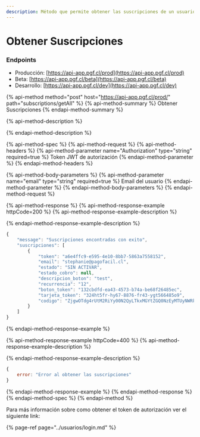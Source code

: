 ```yaml
---
description: Método que permite obtener las suscripciones de un usuario
---
```


# Obtener Suscripciones

### Endpoints

* Producción:  [https://api-app.pgf.cl/prod](https://api-app.pgf.cl/prod)
* Beta: [https://api-app.pgf.cl/beta](https://api-app.pgf.cl/beta)
* Desarrollo: [https://api-app.pgf.cl/dev](https://api-app.pgf.cl/dev)

{% api-method method="post" host="https://api-app.pgf.cl/prod/" path="subscriptions/getAll" %}
{% api-method-summary %}
Obtener Suscripciones
{% endapi-method-summary %}

{% api-method-description %}

{% endapi-method-description %}

{% api-method-spec %}
{% api-method-request %}
{% api-method-headers %}
{% api-method-parameter name="Authorization" type="string" required=true %}
Token JWT de autorización
{% endapi-method-parameter %}
{% endapi-method-headers %}

{% api-method-body-parameters %}
{% api-method-parameter name="email" type="string" required=true %}
Email del usuario
{% endapi-method-parameter %}
{% endapi-method-body-parameters %}
{% endapi-method-request %}

{% api-method-response %}
{% api-method-response-example httpCode=200 %}
{% api-method-response-example-description %}

{% endapi-method-response-example-description %}

```javascript
{
    "message": "Suscripciones encontradas con exito",
    "suscripciones": [
        {
            "token": "a6e4ffc9-e595-4e10-8bb7-5863a7558152",
            "email": "stephanie@pagofacil.cl",
            "estado": "SIN ACTIVAR",
            "estado_cobro": null,
            "descripcion_boton": "test",
            "recurrencia": "12",
            "boton_token": "132cbdfd-ea43-4573-b74a-be68f26485ec",
            "tarjeta_token": "324ht5fr-hy67-8876-fr43-ygt566485o9",
            "codigo": "ZjgwOTdg4rUtM2RiYy00N2QyLTkxMGYtZGQ0NzEyMTUyNWRkOmFmOGJlZWQ2LTcwMzMtNDc3NS1iOTI5LWUyYjQ4ZjY0N2I3NQ=="
        }
    ]
}
```
{% endapi-method-response-example %}

{% api-method-response-example httpCode=400 %}
{% api-method-response-example-description %}

{% endapi-method-response-example-description %}

```javascript
{
    error: "Error al obtener las suscripciones"
}
```
{% endapi-method-response-example %}
{% endapi-method-response %}
{% endapi-method-spec %}
{% endapi-method %}

Para más información sobre como obtener el token de autorización ver el siguiente link:

{% page-ref page="../usuarios/login.md" %}

